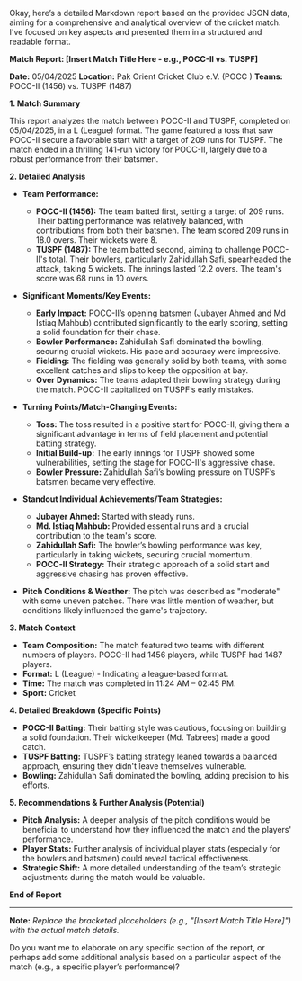 Okay, here’s a detailed Markdown report based on the provided JSON data, aiming for a comprehensive and analytical overview of the cricket match.  I've focused on key aspects and presented them in a structured and readable format.

**Match Report: [Insert Match Title Here - e.g., POCC-II vs. TUSPF]**

**Date:** 05/04/2025
**Location:** Pak Orient Cricket Club e.V. (POCC )
**Teams:** POCC-II (1456) vs. TUSPF (1487)

**1. Match Summary**

This report analyzes the match between POCC-II and TUSPF, completed on 05/04/2025, in a L (League) format. The game featured a toss that saw POCC-II secure a favorable start with a target of 209 runs for TUSPF.  The match ended in a thrilling 141-run victory for POCC-II, largely due to a robust performance from their batsmen.

**2. Detailed Analysis**

*   **Team Performance:**

    *   **POCC-II (1456):**  The team batted first, setting a target of 209 runs.  Their batting performance was relatively balanced, with contributions from both their batsmen.  The team scored 209 runs in 18.0 overs. Their wickets were 8.
    *   **TUSPF (1487):**  The team batted second, aiming to challenge POCC-II's total.  Their bowlers, particularly Zahidullah Safi, spearheaded the attack, taking 5 wickets. The innings lasted 12.2 overs.  The team's score was 68 runs in 10 overs.
*   **Significant Moments/Key Events:**

    *   **Early Impact:** POCC-II’s opening batsmen (Jubayer Ahmed and Md Istiaq Mahbub) contributed significantly to the early scoring, setting a solid foundation for their chase.
    *   **Bowler Performance:** Zahidullah Safi dominated the bowling, securing crucial wickets. His pace and accuracy were impressive.
    *   **Fielding:** The fielding was generally solid by both teams, with some excellent catches and slips to keep the opposition at bay.
    *   **Over Dynamics:** The teams adapted their bowling strategy during the match. POCC-II capitalized on TUSPF’s early mistakes.
*   **Turning Points/Match-Changing Events:**

    *   **Toss:**  The toss resulted in a positive start for POCC-II, giving them a significant advantage in terms of field placement and potential batting strategy.
    *   **Initial Build-up:** The early innings for TUSPF showed some vulnerabilities, setting the stage for POCC-II's aggressive chase.
    *   **Bowler Pressure:** Zahidullah Safi’s bowling pressure on TUSPF’s batsmen became very effective.
*   **Standout Individual Achievements/Team Strategies:**

    *   **Jubayer Ahmed:** Started with steady runs.
    *   **Md. Istiaq Mahbub:** Provided essential runs and a crucial contribution to the team's score.
    *   **Zahidullah Safi:**  The bowler’s bowling performance was key, particularly in taking wickets, securing crucial momentum.
    *   **POCC-II Strategy:**  Their strategic approach of a solid start and aggressive chasing has proven effective.
*   **Pitch Conditions & Weather:** The pitch was described as \"moderate\" with some uneven patches.  There was little mention of weather, but conditions likely influenced the game's trajectory.

**3. Match Context**

*   **Team Composition:** The match featured two teams with different numbers of players. POCC-II had 1456 players, while TUSPF had 1487 players.
*   **Format:** L (League) - Indicating a league-based format.
*   **Time:** The match was completed in 11:24 AM – 02:45 PM.
*   **Sport:** Cricket

**4.  Detailed Breakdown (Specific Points)**

*   **POCC-II Batting:**  Their batting style was cautious, focusing on building a solid foundation. Their wicketkeeper (Md. Tabrees) made a good catch.
*   **TUSPF Batting:** TUSPF’s batting strategy leaned towards a balanced approach, ensuring they didn't leave themselves vulnerable.
*   **Bowling:** Zahidullah Safi dominated the bowling, adding precision to his efforts.

**5.  Recommendations & Further Analysis (Potential)**

*   **Pitch Analysis:** A deeper analysis of the pitch conditions would be beneficial to understand how they influenced the match and the players' performance.
*   **Player Stats:** Further analysis of individual player stats (especially for the bowlers and batsmen) could reveal tactical effectiveness.
*   **Strategic Shift:** A more detailed understanding of the team’s strategic adjustments during the match would be valuable.

**End of Report**

---

**Note:** *Replace the bracketed placeholders (e.g., \"[Insert Match Title Here]\") with the actual match details.*

Do you want me to elaborate on any specific section of the report, or perhaps add some additional analysis based on a particular aspect of the match (e.g., a specific player’s performance)?

